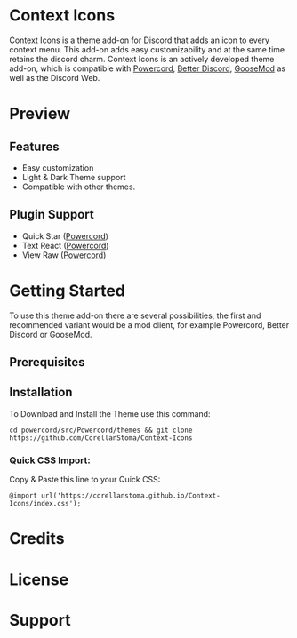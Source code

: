 # Context Icons

Context Icons is a theme add-on for Discord that adds an icon to every context menu. This add-on adds easy customizability and at the same time retains the discord charm. Context Icons is an actively developed theme add-on, which is compatible with [Powercord](https://github.com/powercord-org/powercord), [Better Discord](https://github.com/BetterDiscord/BetterDiscord), [GooseMod](https://github.com/GooseMod/GooseMod) as well as the Discord Web.


# Preview

## Features

* Easy customization
* Light & Dark Theme support
* Compatible with other themes.

## Plugin Support

* Quick Star ([Powercord](https://github.com/powercord-community/quickstar))
* Text React ([Powercord](https://github.com/Juby210/text-react))
* View Raw ([Powercord](https://github.com/Juby210/view-raw))

# Getting Started

To use this theme add-on there are several possibilities, the first and recommended variant would be a mod client, for example Powercord, Better Discord or GooseMod.

## Prerequisites
## Installation




To Download and Install the Theme use this command:

```
cd powercord/src/Powercord/themes && git clone https://github.com/CorellanStoma/Context-Icons
```

### Quick CSS Import:
Copy & Paste this line to your Quick CSS:

```
@import url('https://corellanstoma.github.io/Context-Icons/index.css');
```

# Credits
# License
# Support
